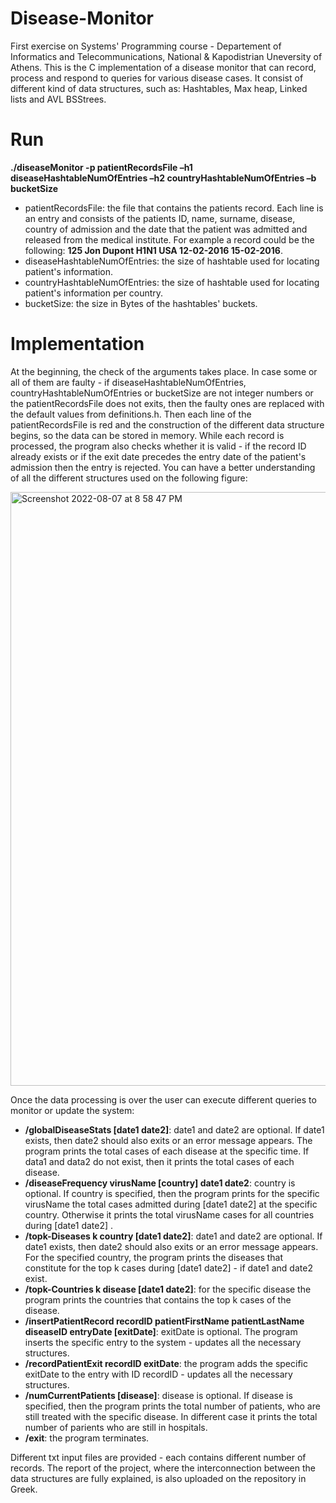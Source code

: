 # Disease-Monitor

First exercise on Systems' Programming course - Departement of Informatics and Telecommunications, National & Kapodistrian Uneversity of Athens.
This is the C implementation of a disease monitor that can record, process and respond to queries for various disease cases. It consist of different kind of data structures, such as: Hashtables, Max heap, Linked lists and AVL BSStrees.

# Run

**./diseaseMonitor -p patientRecordsFile –h1 diseaseHashtableNumOfEntries –h2 countryHashtableNumOfEntries –b bucketSize**

- patientRecordsFile: the file that contains the patients record. Each line is an entry and consists of the patients ID, name, surname, disease, country of admission and the date that the patient was admitted and released from the medical institute. For example a record could be the following: **125 Jon Dupont H1N1 USA 12-02-2016 15-02-2016**.
- diseaseHashtableNumOfEntries: the size of hashtable used for locating patient's information.
- countryHashtableNumOfEntries: the size of hashtable used for locating patient's information per country.
- bucketSize: the size in Bytes of the hashtables' buckets.

# Implementation

At the beginning, the check of the arguments takes place. In case some or all of them are faulty - if  diseaseHashtableNumOfEntries, countryHashtableNumOfEntries or bucketSize are not integer numbers or the patientRecordsFile does not exits, then the faulty ones are replaced with the default values from definitions.h. Then each line of the patientRecordsFile is red and the construction of the different data structure begins, so the data can be stored in memory. While each record is processed, the program also checks whether it is valid - if the record ID already exists or if the exit date precedes the entry date of the patient's admission then the entry is rejected. You can have a better understanding of all the different structures used on the following figure:  

<img width="950" alt="Screenshot 2022-08-07 at 8 58 47 PM" src="https://user-images.githubusercontent.com/110672874/183304660-76359cae-fe4c-49b9-9d01-f28af844dd21.png">

Once the data processing is over the user can execute different queries to monitor or update the system:

- **/globalDiseaseStats [date1 date2]**: date1 and date2 are optional. If date1 exists, then date2 should also exits or an error message appears. The program prints the total cases of each disease at the specific time. If data1 and data2 do not exist, then it prints the total cases of each disease.
- **/diseaseFrequency virusName [country] date1 date2**: country is optional. If country is specified, then the program prints for the specific virusName the total cases admitted during [date1 date2] at the specific country. Otherwise it prints the total virusName cases for all countries during [date1 date2] .
- **/topk-Diseases k country [date1 date2]**: date1 and date2 are optional. If date1 exists, then date2 should also exits or an error message appears. For the specified country, the program prints the diseases that constitute for the top k cases during [date1 date2] - if date1 and date2 exist.
- **/topk-Countries k disease [date1 date2]**: for the specific disease the program prints the countries that contains the top k cases of the disease.
- **/insertPatientRecord recordID patientFirstName patientLastName diseaseID entryDate [exitDate]**: exitDate is optional. The program inserts the specific entry to the system - updates all the necessary structures.
- **/recordPatientExit recordID exitDate**: the program adds the specific exitDate to the entry with ID recordID - updates all the necessary structures.
- **/numCurrentPatients [disease]**: disease is optional. If disease is specified, then the program prints the total number of patients, who are still treated with the specific disease. In different case it prints the total number of parients who are still in hospitals.
- **/exit**: the program terminates.

Different txt input files are provided - each contains different number of records. The report of the project, where the interconnection between the data structures are fully explained, is also uploaded on the repository in Greek.
